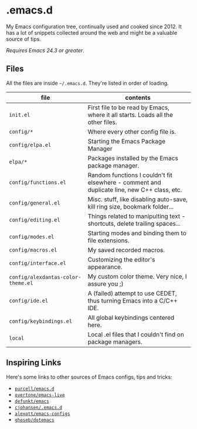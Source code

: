 # .emacs.d

My Emacs configuration tree, continually used and cooked since 2012.
It has a lot of snippets collected around the web and might be a
valuable source of tips.

*Requires Emacs 24.3 or greater*.

## Files

All the files are inside `~/.emacs.d`. They're listed in order of
loading.

| file                                | contents |
| ----------------------------------- | -------- |
| `init.el`                           | First file to be read by Emacs, where it all starts. Loads all the other files. |
| `config/*`                          | Where every other config file is. |
| `config/elpa.el`                    | Starting the Emacs Package Manager |
| `elpa/*`                            | Packages installed by the Emacs package manager. |
| `config/functions.el`               | Random functions I couldn't fit elsewhere - comment and duplicate line, new C++ class, etc. |
| `config/general.el`                 | Misc. stuff, like disabling auto-save, kill ring size, bookmark folder... |
| `config/editing.el`                 | Things related to manipulting text - shortcuts, delete trailing spaces... |
| `config/modes.el`                   | Starting modes and binding them to file extensions. |
| `config/macros.el`                  | My saved recorded macros. |
| `config/interface.el`               | Customizing the editor's appearance. |
| `config/alexdantas-color-theme.el`  | My custom color theme. Very nice, I assure you ;) |
| `config/ide.el`                     | A (failed) attempt to use CEDET, thus turning Emacs into a C/C++ IDE. |
| `config/keybindings.el`             | All global keybindings centered here. |
| `local`                             | Local .el files that I couldn't find on package managers. |

## Inspiring Links

Here's some links to other sources of Emacs configs, tips
and tricks:

* [`purcell/emacs.d`](https://github.com/purcell/emacs.d)
* [`overtone/emacs-live`](https://github.com/overtone/emacs-live)
* [`defunkt/emacs`](https://github.com/defunkt/emacs)
* [`cjohansen/.emacs.d`](https://github.com/cjohansen/.emacs.d)
* [`alexott/emacs-configs`](https://github.com/alexott/emacs-configs)
* [`ghoseb/dotemacs`](https://github.com/ghoseb/dotemacs)

